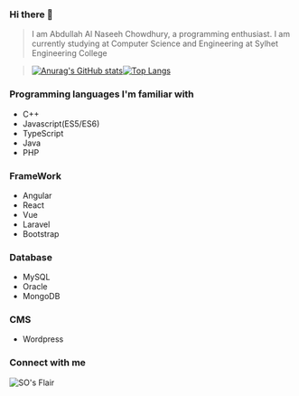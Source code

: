 ### Hi there 👋
  >I am Abdullah Al Naseeh Chowdhury, a programming enthusiast.
  >I am currently studying at Computer Science and Engineering at Sylhet Engineering College


>[![Anurag's GitHub stats](https://github-readme-stats.vercel.app/api?username=Chowdhurynaseeh)](https://github.com/Chowdhurynaseeh)[![Top Langs](https://github-readme-stats.vercel.app/api/top-langs/?username=Chowdhurynaseeh&layout=compact)](https://github.com/Chowdhurynaseeh)

  
### Programming languages I'm familiar with
  - C++
  - Javascript(ES5/ES6)
  - TypeScript
  - Java
  - PHP

### FrameWork
  - Angular
  - React
  - Vue
  - Laravel
  - Bootstrap

### Database
  - MySQL
  - Oracle
  - MongoDB
  
### CMS
  - Wordpress

### Connect with me
 ![SO's Flair](https://https://stackoverflow.com/users/11694536/bustan-chowdhury?theme=dark)
